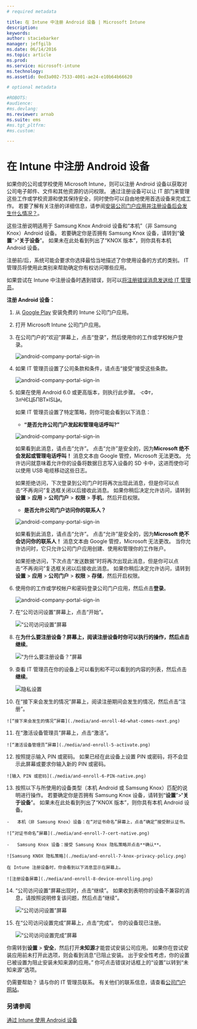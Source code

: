 ```yaml
---
# required metadata

title: 在 Intune 中注册 Android 设备 | Microsoft Intune
description:
keywords:
author: staciebarker
manager: jeffgilb
ms.date: 06/14/2016
ms.topic: article
ms.prod:
ms.service: microsoft-intune
ms.technology:
ms.assetid: 0ed3a002-7533-4001-ae24-e10b64b66620

# optional metadata

#ROBOTS:
#audience:
#ms.devlang:
ms.reviewer: arnab
ms.suite: ems
#ms.tgt_pltfrm:
#ms.custom:

---
```



# 在 Intune 中注册 Android 设备

如果你的公司或学校使用 Microsoft Intune，则可以注册 Android 设备以获取对公司电子邮件、文件和其他资源的访问权限。 通过注册设备可以让 IT 部门来管理这些工作或学校资源和使其保持安全，同时使你可以自由地使用首选设备来完成工作。 若要了解有关注册的详细信息，请参阅[安装公司门户应用并注册设备后会发生什么情况？](what-happens-if-you-install-the-Company-Portal-app-and-enroll-your-device-in-intune-android.md)。

这些注册说明适用于 Samsung Knox Android 设备和“本机”（非 Samsung Knox）Android 设备。 若要确定你是否拥有 Samsung Knox 设备，请转到“**设置**”&gt;“**关于设备**”。 如果未在此处看到列出了“KNOX 版本”，则你具有本机 Android 设备。

注册前/后，系统可能会要求你选择最恰当地描述了你使用设备的方式的类别。 IT 管理员将使用此类别来帮助确定你有权访问哪些应用。

如果尝试在 Intune 中注册设备时遇到错误，则可以[将注册错误消息发送给 IT 管理员](send-enrollment-errors-to-your-it-administrator-android.md)。

**注册 Android 设备：**

1.  从 [Google Play](http://play.google.com/store/apps/details?id=com.microsoft.windowsintune.companyportal) 安装免费的 Intune 公司门户应用。

2.  打开 Microsoft Intune 公司门户应用。

3.  在公司门户的“欢迎”屏幕上，点击“登录”，然后使用你的工作或学校帐户登录。

    ![android-company-portal-sign-in](./media/and-enroll-0-welcome-screen.png)   

4.  如果 IT 管理员设置了公司条款和条件，请点击“接受”接受这些条款。

    ![android-company-portal-sign-in](./media/and-enroll-3-accept-terms.png)

5.  如果在使用 Android 6.0 或更高版本，则执行此步骤。 ·сФт，ЗлЧЄЦБПВТ»ІЅЦи。 

    如果 IT 管理员设置了特定策略，则你可能会看到以下消息：
    -   **“是否允许公司门户发起和管理电话呼叫?”**

    ![android-company-portal-sign-in](./media/and-enroll-3a-allow-phone-access.png)

    如果看到此消息，请点击“允许”。 点击“允许”是安全的，因为**Microsoft 绝不会发起或管理电话呼叫！** 消息文本由 Google 管控，Microsoft 无法更改。 允许访问就意味着允许你的设备将数据日志写入设备的 SD 卡中，这进而使你可以使用 USB 电缆移动这些日志。

    如果拒绝访问，下次登录到公司门户时将再次出现此消息，但是你可以点击“不再询问”复选框关闭以后接收此消息。  如果你稍后决定允许访问，请转到**设置** &gt; **应用** &gt; **公司门户** &gt; **权限** &gt; **手机**，然后开启权限。

    -   **是否允许公司门户访问你的联系人？**

    ![android-company-portal-sign-in](./media/and-enroll-3b-allow-contacts-access.png)

    如果看到此消息，请点击“允许”。 点击“允许”是安全的，因为**Microsoft 绝不会访问你的联系人！** 消息文本由 Google 管控，Microsoft 无法更改。 当你允许访问时，它只允许公司门户应用创建、使用和管理你的工作账户。

    如果拒绝访问，下次点击“发送数据”时将再次出现此消息，但是你可以点击“不再询问”复选框关闭以后接收此消息。 如果你稍后决定允许访问，请转到**设置** &gt; **应用** &gt; **公司门户** &gt; **权限** &gt; **存储**，然后开启权限。

6.  使用你的工作或学校帐户和密码登录公司门户应用，然后点击**登录**。

    ![android-company-portal-sign-in](./media/and-enroll-2-cp-sign-in.png)

7.  在“公司访问设置”屏幕上，点击“开始”。

    ![“公司访问设置”屏幕](./media/and-enroll-4a-comp-access-setup.png)

8.  在**为什么要注册设备？**屏幕上，阅读注册设备时你可以执行的操作，然后点击**继续**。

    ![“为什么要注册设备？”屏幕](./media/and-enroll-4b-why-enroll.png)

9.  查看 IT 管理员在你的设备上可以看到和不可以看到的内容的列表，然后点击**继续**。

    ![隐私设置](./media/and-enroll-4c-we-care-privacy.png)

10.  在“接下来会发生的情况”屏幕上，阅读注册期间会发生的情况，然后点击“注册”。

    ![“接下来会发生的情况”屏幕](./media/and-enroll-4d-what-comes-next.png)

11.  在“激活设备管理员”屏幕上，点击“激活”。

    ![“激活设备管理员”屏幕](./media/and-enroll-5-activate.png)

12.  按照提示输入 PIN 或密码。 如果已经在此设备上设置 PIN 或密码，将不会显示此屏幕或要求你输入新的 PIN 或密码。

    ![输入 PIN 或密码](./media/and-enroll-6-PIN-native.png)

13.  按照以下与所使用的设备类型（本机 Android 或 Samsung Knox）匹配的说明进行操作。 若要确定你是否拥有 Samsung Knox 设备，请转到“**设置**”&gt;“**关于设备**”。 如果未在此处看到列出了“KNOX 版本”，则你具有本机 Android 设备。

    -   本机（非 Samsung Knox）设备：在“对证书命名”屏幕上，点击“确定”接受默认证书。

    ![“对证书命名”屏幕](./media/and-enroll-7-cert-native.png)

    -   Samsung Knox 设备：接受 Samsung Knox 隐私策略并点击**确认**。

    ![Samsung KNOX 隐私策略](./media/and-enroll-7-knox-privacy-policy.png)

    在 Intune 注册设备时，你会看到以下消息显示在屏幕上。

    ![注册设备屏幕](./media/and-enroll-8-device-enrolling.png)

14. “公司访问设置”屏幕出现时，点击“继续”。 如果收到表明你的设备不兼容的消息，请按照说明修复该问题，然后点击“继续”。

    ![“公司访问设置”屏幕](./media/and-enroll-9-comp-access-setup.png)  

11. 在“公司访问设置完成”屏幕上，点击“完成”。 你的设备现已注册。

    ![“公司访问设置完成”屏幕](./media/and-enroll-10-comp-access-setup-complete.png)

你需转到**设置** &gt; **安全**，然后打开**未知源**才能尝试安装公司应用。 如果你在尝试安装应用前未打开此选项，则会看到消息“已阻止安装。 出于安全性考虑，你的设置已被设置为阻止安装未知来源的应用。” 你可点击错误对话框上的“设置”以转到“未知来源”选项。

仍需要帮助？ 请与你的 IT 管理员联系。 有关他们的联系信息，请查看[公司门户网站](http://portal.manage.microsoft.com)。

### 另请参阅
[通过 Intune 使用 Android 设备](using-your-android-device-with-intune.md)


<!--HONumber=Jun16_HO2-->



